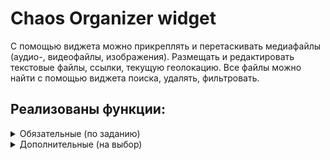 # Chaos Organizer widget
С помощью виджета можно прикреплять и перетаскивать медиафайлы (аудио-, видеофайлы, изображения). Размещать и редактировать текстовые файлы, ссылки, текущую геолокацию. Все файлы можно найти с помощью виджета поиска, удалять, фильтровать. 
## Реализованы функции:
<details>
<summary>Обязательные (по заданию)</summary>

1. Ссылки и текстовые сообщения сохраняются на сервере.
      - Ссылки и текстовые сообщения хранятся на сервере. Подробнее про серверную часть ТУТ ССЫЛКА 
2. Ссылки (http:// или https://) кликабельны и отображаются, как ссылки в "плитках" и в модальном окне.
3. Изображения, видео- и аудиофайлы сохраняются на сервере — через Drag & Drop и через иконку загрузки.
4. Медиа-файлы (изображения, видео-, аудиофайлы) скачиваются на компьютер пользователя.
5. Осуществлена ленивая подгрузка изображений. Все элементы контейнера с данными отображаются при скролл.
     - Подрузка реализована с помощью баузерного API - Intersection Observer. Если элемент находится в "зоне видимости" - он видим, если нет - скрыт.
</details>
<details>
<summary>Дополнительные (на выбор)</summary>

1. Виджет поиска.
   ![Виджет поиска](/github-img/search-widget.png)
     - Виджет не чувствителен к регистру. Отображаются все валидные совпадения.
2. Отправка геолокации.
     - Функция реализована с помощью браузерного API. Если пользователь запрещает доступ - выводится соответствующая ошибка в интерфейсе
3. Воспроизведение видео/аудио.
     - Функция реализована с помощью API браузера
4. Просмотр вложений по категориям (all, audio, video, text, images).
     - По клику на соответствующую кнопку выводится количество и сами элементы соответствующего типа
5. Поддержка emoji.
     - Функция реализована с помощью [Open Emoji API](https://emoji-api.com/)
</details>


